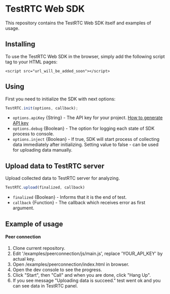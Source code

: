 # TestRTC Web SDK
This repository contains the TestRTC Web SDK itself and examples of usage.


## Installing
To use the TestRTC Web SDK in the browser, simply add the following script tag to your
HTML pages:
```
<script src="url_will_be_added_soon"></script>
```

## Using
First you need to initialize the SDK with next options:
```javascript
TestRTC.init(options, callback);
 ```
 * ``options.apiKey`` {String} - The API key for your project. [How to generate API key](https://testrtc.freshdesk.com/support/solutions/articles/9000064726-view-our-api-documentation)
 * ``options.debug`` {Boolean} - The option for logging each state of SDK process to console.
 * ``options.inject`` {Boolean} - If true, SDK will start process of collecting data immediately after initializing. Setting value to false - can be used for uploading data manually.

## Upload data to TestRTC server
Upload collected data to TestRTC server for analyzing.
```javascript
TestRTC.upload(finalized, callback)
```
* ``finalized`` {Boolean} - Informs that it is the end of test.
* ``callback``  {Function} - The callback which receives error as first argument.


## Example of usage
#### Peer connection
1. Clone current repository.
2. Edit '/examples/peerconnection/js/main.js', replace 'YOUR_API_KEY' by actual key.
3. Open /examples/peerconnection/index.html in browser.
4. Open the dev console to see the progress.
5. Click "Start", then "Call" and when you are done, click "Hang Up".
6. If you see message "Uploading data is succeed." test went ok and you can see data in TestRTC panel.
